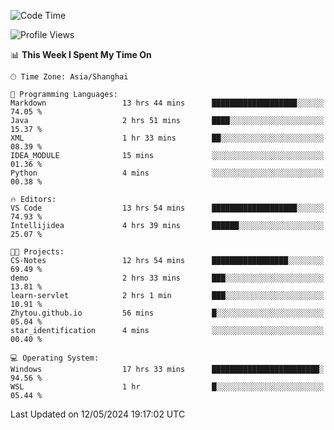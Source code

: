 <!--START_SECTION:waka-->
![Code Time](http://img.shields.io/badge/Code%20Time-1%2C682%20hrs%2059%20mins-blue)

![Profile Views](http://img.shields.io/badge/Profile%20Views-3-blue)

📊 **This Week I Spent My Time On** 

```text
🕑︎ Time Zone: Asia/Shanghai

💬 Programming Languages: 
Markdown                 13 hrs 44 mins      ███████████████████░░░░░░   74.05 % 
Java                     2 hrs 51 mins       ████░░░░░░░░░░░░░░░░░░░░░   15.37 % 
XML                      1 hr 33 mins        ██░░░░░░░░░░░░░░░░░░░░░░░   08.39 % 
IDEA_MODULE              15 mins             ░░░░░░░░░░░░░░░░░░░░░░░░░   01.36 % 
Python                   4 mins              ░░░░░░░░░░░░░░░░░░░░░░░░░   00.38 % 

🔥 Editors: 
VS Code                  13 hrs 54 mins      ███████████████████░░░░░░   74.93 % 
Intellijidea             4 hrs 39 mins       ██████░░░░░░░░░░░░░░░░░░░   25.07 % 

🐱‍💻 Projects: 
CS-Notes                 12 hrs 54 mins      █████████████████░░░░░░░░   69.49 % 
demo                     2 hrs 33 mins       ███░░░░░░░░░░░░░░░░░░░░░░   13.81 % 
learn-servlet            2 hrs 1 min         ███░░░░░░░░░░░░░░░░░░░░░░   10.91 % 
Zhytou.github.io         56 mins             █░░░░░░░░░░░░░░░░░░░░░░░░   05.04 % 
star_identification      4 mins              ░░░░░░░░░░░░░░░░░░░░░░░░░   00.40 % 

💻 Operating System: 
Windows                  17 hrs 33 mins      ████████████████████████░   94.56 % 
WSL                      1 hr                █░░░░░░░░░░░░░░░░░░░░░░░░   05.44 % 
```


 Last Updated on 12/05/2024 19:17:02 UTC
<!--END_SECTION:waka-->